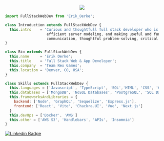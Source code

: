 <p align="center">
  <img src="ezgif-5-58a1dec81c.gif"  />
</p>

```js
import FullStackWebDev from 'Erik_Oerke';

class Introduction extends FullStackWebDev {
  this.intro    = 'Curious and thoughtfull full stack developer who is passionate about site design,
                   efficient server modeling, and making useful and fun apps. Excelling in teamwork,
				   communication, thoughtful problem-solving, critical thinking, and inclusivity.';
}

class Bio extends FullStackWebDev {
  this.name     = 'Erik Oerke';
  this.title    = 'Full Stack Web & App Developer';
  this.company  = 'Team Rex Games';
  this.location = 'Denver, CO, USA';
}

class Skills extends FullStackWebDev {
  this.languages = ['Javascript', 'TypeScript', 'SQL','HTML', 'CSS', 'C++']
  this.databases = ['MongoDB', 'NoSQL Databases', 'PostgreSQL', 'SQL Databases']
  this.frameworksAndLibraries = {
    backend: ['Node', 'GraphQL', 'Sequelize', 'Express.js'],
    frontend: ['React', 'Vite', 'Chackra.UI', 'Vue', 'Next.js']
  }
  this.devOps = ['Docker', 'AWS']
  this.other = ['AWS S3', 'Handlebars', 'APIs', 'Insomnia']
}

```

[![Linkedin Badge](https://img.shields.io/badge/-Erik%20Oerke-blue?style=flat-square&logo=Linkedin&logoColor=white&link=https://https://www.linkedin.com/in/erik-oerke-6a24bb8b/)](https://www.linkedin.com/in/erik-oerke-6a24bb8b/)
